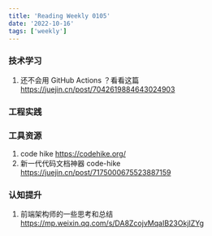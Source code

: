 ```yaml
---
title: 'Reading Weekly 0105'
date: '2022-10-16'
tags: ['weekly']
---
```


### 技术学习

1. 还不会用 GitHub Actions ？看看这篇 https://juejin.cn/post/7042619884643024903

### 工程实践

### 工具资源

1. code hike https://codehike.org/
2. 新一代代码文档神器 code-hike https://juejin.cn/post/7175000675523887159

### 认知提升

1. 前端架构师的一些思考和总结 https://mp.weixin.qq.com/s/DA8ZcojvMqaIB23OkjIZYg
